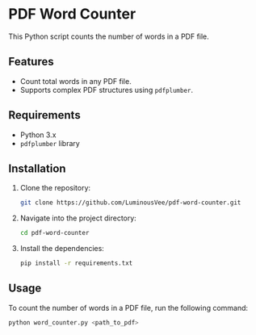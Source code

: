 # PDF Word Counter

This Python script counts the number of words in a PDF file.

## Features
- Count total words in any PDF file.
- Supports complex PDF structures using `pdfplumber`.

## Requirements
- Python 3.x
- `pdfplumber` library

## Installation

1. Clone the repository:
    ```bash
    git clone https://github.com/LuminousVee/pdf-word-counter.git
    ```
2. Navigate into the project directory:
    ```bash
    cd pdf-word-counter
    ```
3. Install the dependencies:
    ```bash
    pip install -r requirements.txt
    ```

## Usage

To count the number of words in a PDF file, run the following command:

```bash
python word_counter.py <path_to_pdf>
